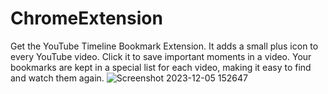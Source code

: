 # ChromeExtension
Get the YouTube Timeline Bookmark Extension. It adds a small plus icon to every YouTube video. Click it to save important moments in a video. Your bookmarks are kept in a special list for each video, making it easy to find and watch them again.
![Screenshot 2023-12-05 152647](https://github.com/omsawant0804/ChromeExtension--for-YouTube-/assets/152958477/de7dbcd9-46ac-4f4a-a340-cddf592c4c3d)




